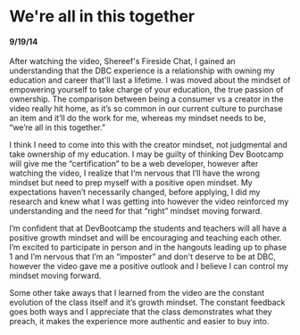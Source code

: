 <!-- This template is in markdown, not html, so
  it will not render beautifully when you copy and
  paste it into your github.io site, but it will at
  least be published. Next week you'll be creating a
  blog template using HTML and CSS and you'll be able
  to copy and paste the blog posts from week 1 in there
  to make them pretty next week.

  For now, please replace the title, subtitle (if desired),
  and date with the text you would like. Markdown is pretty
  simple, so you can just feel free to type. =)

Based on the video, what's your take on the DBC experience? What is your impression of DBC? How do you see yourself engaging with this type of culture? Have your expectations of DBC changed? If so, how? Are you excited to participate in this kind of learning environment? Does it make you nervous?


-->


# We're all in this together
#### 9/19/14

After watching the video, Shereef's Fireside Chat, I gained an understanding that the DBC experience is a relationship with owning my education and career that'll last a lifetime. I was moved about the mindset of empowering yourself to take charge of your education, the true passion of ownership. The comparison between being a consumer vs a creator in the video really hit home, as it’s so common in our current culture to purchase an item and it’ll do the work for me, whereas my mindset needs to be, “we’re all in this together.”

I think I need to come into this with the creator mindset, not judgmental and take ownership of my education. I may be guilty of thinking Dev Bootcamp will give me the “certification” to be a web developer, however after watching the video, I realize that I’m nervous that I’ll have the wrong mindset but need to prep myself with a positive open mindset. My expectations haven’t necessarily changed, before applying, I did my research and knew what I was getting into however the video reinforced my understanding and the need for that “right” mindset moving forward.

I’m confident that at DevBootcamp the students and teachers will all have a positive growth mindset and will be encouraging and teaching each other. I’m excited to participate in person and in the hangouts leading up to phase 1 and I’m nervous that I’m an “imposter” and don't deserve to be at DBC, however the video gave me a positive outlook and I believe I can control my mindset moving forward.

Some other take aways that I learned from the video are the constant evolution of the class itself and it’s growth mindset. The constant feedback goes both ways and I appreciate that the class demonstrates what they preach, it makes the experience more authentic and easier to buy into.




